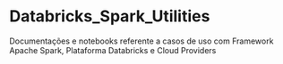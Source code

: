 # Databricks_Spark_Utilities
Documentações e notebooks referente a casos de uso com Framework Apache Spark, Plataforma Databricks e Cloud Providers
